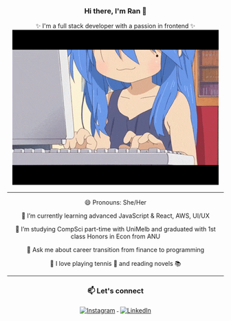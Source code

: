 <div align="center">
 
### Hi there, I'm Ran 👋
  
<div> ✨ I'm a full stack developer with a passion in frontend ✨ </div>
  
<img src="./1.gif">

---

😄 Pronouns: She/Her
  
🌱 I’m currently learning advanced JavaScript & React, AWS, UI/UX
  
🔭 I’m studying CompSci part-time with UniMelb and graduated with 1st class Honors in Econ from ANU
  
💬 Ask me about career transition from finance to programming
  
:purple_heart: I love playing tennis :tennis: and reading novels :books:

---

### 📫 Let's connect

  <a href="https://www.instagram.com/ranwren/">
    <img src="https://raw.githubusercontent.com/MikeCodesDotNET/MikeCodesDotNET/a8abbf37441f3253f74ea255a47f289208d7568c/Resources/instagram.svg" alt="Instagram" style="vertical-align:top; margin:4px">
  </a>
  <a href="https://www.linkedin.com/in/ding-ran/">
    <img src="https://raw.githubusercontent.com/MikeCodesDotNET/MikeCodesDotNET/a8abbf37441f3253f74ea255a47f289208d7568c/Resources/linkedIn.svg" alt="LinkedIn" style="vertical-align:top; margin:4px">
  </a>

</div>

<!-- - 👯 I’m looking to collaborate on ...
- 🤔 I’m looking for help with ...
- ⚡ Fun fact: ...-->
